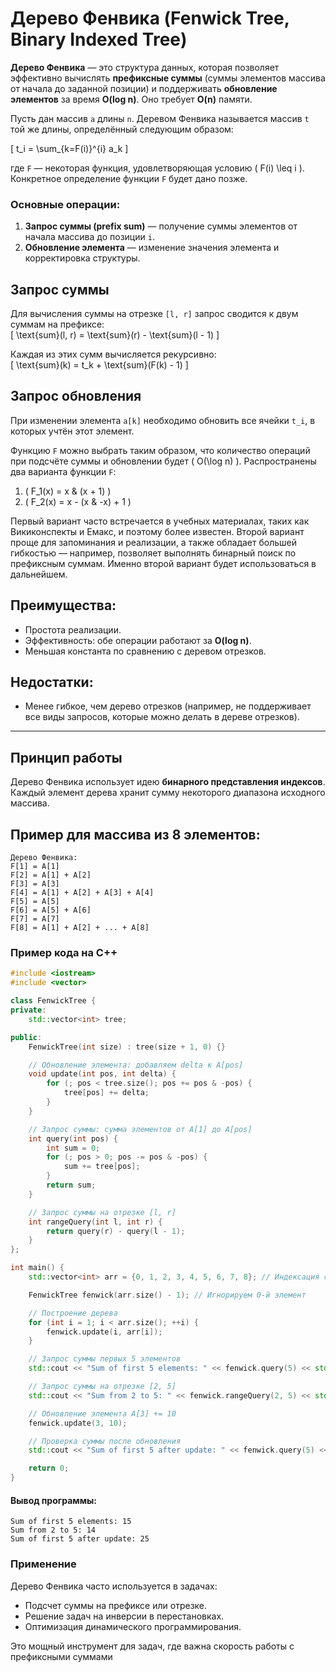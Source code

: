 # Дерево Фенвика (Fenwick Tree, Binary Indexed Tree)

**Дерево Фенвика** — это структура данных, которая позволяет эффективно вычислять **префиксные суммы** (суммы элементов массива от начала до заданной позиции) и поддерживать **обновление элементов** за время **O(log n)**. Оно требует **O(n)** памяти.

Пусть дан массив `a` длины `n`. Деревом Фенвика называется массив `t` той же длины, определённый следующим образом:

\[ t_i = \sum_{k=F(i)}^{i} a_k \]

где `F` — некоторая функция, удовлетворяющая условию \( F(i) \leq i \). Конкретное определение функции `F` будет дано позже.

### Основные операции:
1. **Запрос суммы (prefix sum)** — получение суммы элементов от начала массива до позиции `i`.
2. **Обновление элемента** — изменение значения элемента и корректировка структуры.

## Запрос суммы

Для вычисления суммы на отрезке `[l, r]` запрос сводится к двум суммам на префиксе:  
\[ \text{sum}(l, r) = \text{sum}(r) - \text{sum}(l - 1) \]  

Каждая из этих сумм вычисляется рекурсивно:  
\[ \text{sum}(k) = t_k + \text{sum}(F(k) - 1) \]

## Запрос обновления

При изменении элемента `a[k]` необходимо обновить все ячейки `t_i`, в которых учтён этот элемент.

Функцию `F` можно выбрать таким образом, что количество операций при подсчёте суммы и обновлении будет \( O(\log n) \). Распространены два варианта функции `F`:

1. \( F_1(x) = x \& (x + 1) \)  
2. \( F_2(x) = x - (x \& -x) + 1 \)  

Первый вариант часто встречается в учебных материалах, таких как Викиконспекты и Емакс, и поэтому более известен. Второй вариант проще для запоминания и реализации, а также обладает большей гибкостью — например, позволяет выполнять бинарный поиск по префиксным суммам. Именно второй вариант будет использоваться в дальнейшем.

## Преимущества:
- Простота реализации.
- Эффективность: обе операции работают за **O(log n)**.
- Меньшая константа по сравнению с деревом отрезков.

## Недостатки:
- Менее гибкое, чем дерево отрезков (например, не поддерживает все виды запросов, которые можно делать в дереве отрезков).

---

## Принцип работы

Дерево Фенвика использует идею **бинарного представления индексов**. Каждый элемент дерева хранит сумму некоторого диапазона исходного массива. 

## Пример для массива из 8 элементов:
```
Дерево Фенвика:
F[1] = A[1]
F[2] = A[1] + A[2]
F[3] = A[3]
F[4] = A[1] + A[2] + A[3] + A[4]
F[5] = A[5]
F[6] = A[5] + A[6]
F[7] = A[7]
F[8] = A[1] + A[2] + ... + A[8]
```

### Пример кода на C++

```cpp
#include <iostream>
#include <vector>

class FenwickTree {
private:
    std::vector<int> tree;

public:
    FenwickTree(int size) : tree(size + 1, 0) {}

    // Обновление элемента: добавляем delta к A[pos]
    void update(int pos, int delta) {
        for (; pos < tree.size(); pos += pos & -pos) {
            tree[pos] += delta;
        }
    }

    // Запрос суммы: сумма элементов от A[1] до A[pos]
    int query(int pos) {
        int sum = 0;
        for (; pos > 0; pos -= pos & -pos) {
            sum += tree[pos];
        }
        return sum;
    }

    // Запрос суммы на отрезке [l, r]
    int rangeQuery(int l, int r) {
        return query(r) - query(l - 1);
    }
};

int main() {
    std::vector<int> arr = {0, 1, 2, 3, 4, 5, 6, 7, 8}; // Индексация с 1 для удобства

    FenwickTree fenwick(arr.size() - 1); // Игнорируем 0-й элемент

    // Построение дерева
    for (int i = 1; i < arr.size(); ++i) {
        fenwick.update(i, arr[i]);
    }

    // Запрос суммы первых 5 элементов
    std::cout << "Sum of first 5 elements: " << fenwick.query(5) << std::endl; // 1+2+3+4+5 = 15

    // Запрос суммы на отрезке [2, 5]
    std::cout << "Sum from 2 to 5: " << fenwick.rangeQuery(2, 5) << std::endl; // 2+3+4+5 = 14

    // Обновление элемента A[3] += 10
    fenwick.update(3, 10);

    // Проверка суммы после обновления
    std::cout << "Sum of first 5 after update: " << fenwick.query(5) << std::endl; // 15 + 10 = 25

    return 0;
}
```

#### Вывод программы:
```
Sum of first 5 elements: 15
Sum from 2 to 5: 14
Sum of first 5 after update: 25
```

### Применение
Дерево Фенвика часто используется в задачах:
- Подсчет суммы на префиксе или отрезке.
- Решение задач на инверсии в перестановках.
- Оптимизация динамического программирования.

Это мощный инструмент для задач, где важна скорость работы с префиксными суммами